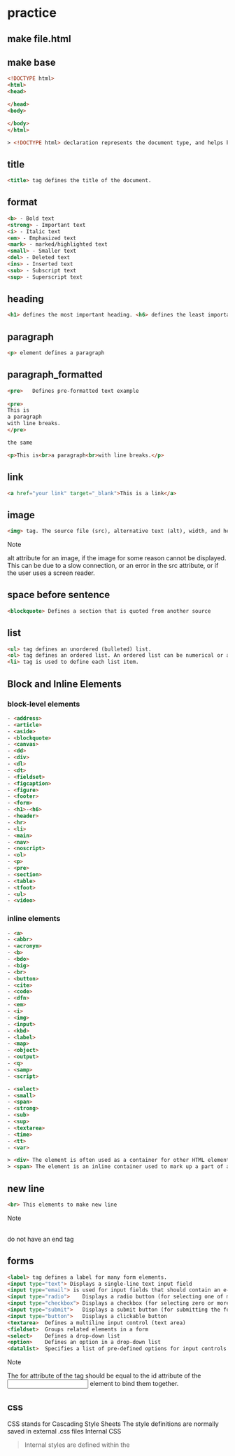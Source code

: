# practice
## make file.html
## make base
```html
<!DOCTYPE html>
<html>
<head>

</head>
<body>

</body>
</html> 
```
```html
> <!DOCTYPE html> declaration represents the document type, and helps browsers to display web pages correctly
```

## title
```html
<title> tag defines the title of the document.
```

## format
```html
<b> - Bold text
<strong> - Important text
<i> - Italic text
<em> - Emphasized text
<mark> - marked/highlighted text
<small> - Smaller text
<del> - Deleted text
<ins> - Inserted text
<sub> - Subscript text
<sup> - Superscript text
```

## heading
```html
<h1> defines the most important heading. <h6> defines the least important heading
```

## paragraph
```html
<p> element defines a paragraph
```

## paragraph_formatted
```html
<pre>	Defines pre-formatted text example
 
<pre>
This is
a paragraph
with line breaks.
</pre> 

the same 

<p>This is<br>a paragraph<br>with line breaks.</p>
```

## link
```html
<a href="your link" target="_blank">This is a link</a>
```

## image
```html
<img> tag. The source file (src), alternative text (alt), width, and height are provided as attributes
```
> [!NOTE]
> alt attribute for an image, if the image for some reason cannot be displayed. This can be due to a slow connection, or an error in the src attribute, or if the user uses a screen reader.

## space before sentence
```html
<blockquote> Defines a section that is quoted from another source
```
## list
```html
<ul> tag defines an unordered (bulleted) list.
<ol> tag defines an ordered list. An ordered list can be numerical or alphabetical.
<li> tag is used to define each list item.
```

## Block and Inline Elements
### block-level elements
```html
- <address>
- <article>
- <aside>
- <blockquote>
- <canvas>
- <dd>
- <div>
- <dl>
- <dt>
- <fieldset>
- <figcaption>
- <figure>
- <footer>
- <form>
- <h1>-<h6>
- <header>
- <hr>
- <li>
- <main>
- <nav>
- <noscript>
- <ol>
- <p>
- <pre>
- <section>
- <table>
- <tfoot>
- <ul>
- <video>
```
### inline elements
```html
- <a>
- <abbr>
- <acronym>
- <b>
- <bdo>
- <big>
- <br>
- <button>
- <cite>
- <code>
- <dfn>
- <em>
- <i>
- <img>
- <input>
- <kbd>
- <label>
- <map>
- <object>
- <output>
- <q>
- <samp>
- <script>
```
```html
- <select>
- <small>
- <span>
- <strong>
- <sub>
- <sup>
- <textarea>
- <time>
- <tt>
- <var>
```

```html
> <div> The element is often used as a container for other HTML elements.
> <span> The element is an inline container used to mark up a part of a text, or a part of a document.
```

## new line
```html
<br> This elements to make new line
```
> [!NOTE]
> <br> do not have an end tag

## forms
```html
<label> tag defines a label for many form elements.
<input type="text">	Displays a single-line text input field
<input type="email"> is used for input fields that should contain an e-mail address.
<input type="radio">	Displays a radio button (for selecting one of many choices)
<input type="checkbox">	Displays a checkbox (for selecting zero or more of many choices)
<input type="submit">	Displays a submit button (for submitting the form)
<input type="button">	Displays a clickable button
<textarea>	Defines a multiline input control (text area)
<fieldset>	Groups related elements in a form
<select>	Defines a drop-down list
<option>	Defines an option in a drop-down list
<datalist>	Specifies a list of pre-defined options for input controls
```
> [!NOTE]
> The for attribute of the <label> tag should be equal to the id attribute of the <input> element to bind them together.

## css
CSS stands for Cascading Style Sheets
The style definitions are normally saved in external .css files
Internal CSS
> Internal styles are defined within the <style> element, inside the <head> section of an HTML page
Inline CSS
> Inline styles are defined within the "style" attribute of the relevant element
External CSS
> If some properties have been defined for the same selector (element) in different style sheets after the link to the external style sheet by <link> element, inside the <head> section of an HTML page
> [!NOTE]
> universal selector (*) selects all HTML elements on the page.
> write a period (.) character, followed by the class name.
> write a hash (#) character, followed by the id of the element.

## color
In CSS, colors can also be specified using RGB values, HEX values, HSL values, RGBA values, and HSLA values
```css
background-color: DodgerBlue;
color: Tomato;
border: 2px solid Violet;
```

## background
### background-color
background-color property specifies the background color of an element.
opacity property specifies the opacity/transparency of an element. It can take a value from 0.0 - 1.0. The lower value, the more transparent
### background-image
background-image property specifies an image to use as the background of an element.
By default, the image is repeated so it covers the entire element we can use background-repeat: no-repeat;
background-position property is used to specify the position of the background image.
The background-attachment property specifies whether the background image should scroll or be fixed (will not scroll with the rest of the page)
background-size property specifies the size of the background images.

## border
border-width property specifies the width of the four borders
border-style property specifies what kind of border
border-color property is used to set the color of the four borders
shorten the code, it is also possible to specify all the individual border properties in one property an example (border: 5px solid red;)

## margin
margin	A shorthand property for setting all the margin properties in one declaration

## padding
padding	A shorthand property for setting all the padding properties in one declaration

## display
block
- take full width if no width
- add line break
- respect padding , margin , width , hight

inline
- do not respect width, height
- respect padding and margin [just left + right]
- do not add line break
- allow elements before and after it

inline-block
- allow elements before and after it
- respect padding, margin, width, height

display: none; The element will be hidden, and the page will be displayed as if the element is not there
visibility:hidden; the element will still take up the same space as before. The element will be hidden, but still affect the layout

## overflow
overflow property controls what happens to content that is too big to fit into an area
- visible - Default. The overflow is not clipped. The content renders outside the element's box
- hidden - The overflow is clipped, and the rest of the content will be invisible
- scroll - The overflow is clipped, and a scrollbar is added to see the rest of the content
- auto - Similar to scroll, but it adds scrollbars only when necessary

## text
text-align property is used to set the horizontal alignment of a text
direction and unicode-bidi properties can be used to change the text direction of an element
vertical-align property sets the vertical alignment of an element
vertical-align property sets the vertical alignment of an element
text-transform property is used to specify uppercase and lowercase letters in a text
letter-spacing property is used to specify the space between the characters in a text
line-height property is used to specify the space between lines
word-spacing property is used to specify the space between the words in a text
white-space property specifies how white-space inside an element is handled
font-family property to specify the font of a text
> [!NOTE]
> inherit keyword specifies that a property should inherit its value from its parent element.

## table
To make a cell span over multiple columns, use the colspan attribute
To make a cell span over multiple rows, use the rowspan attribute
To avoid having double borders like in the example above, set the CSS border-collapse property to collapse

## list
list-style-type property is used to define the style of the list item marker. It can have one of the following values:

disc	Sets the list item marker to a bullet (default)
circle	Sets the list item marker to a circle
square	Sets the list item marker to a square
none	The list items will not be marked

The type attribute of the <ol> tag, defines the type of the list item marker:

type="1"	The list items will be numbered with numbers (default)
type="A"	The list items will be numbered with uppercase letters
type="a"	The list items will be numbered with lowercase letters
type="I"	The list items will be numbered with uppercase roman numbers
type="i"	The list items will be numbered with lowercase roman numbers